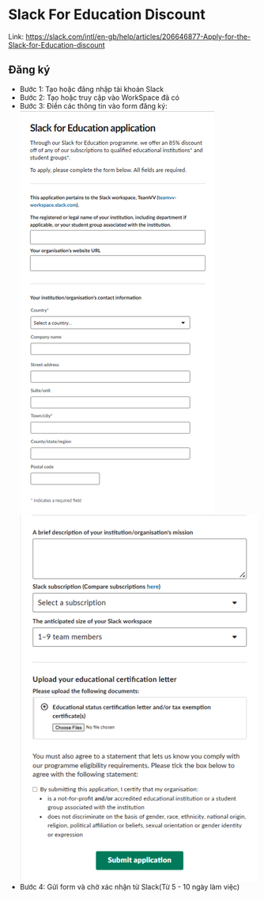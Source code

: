# Slack For Education Discount

Link: https://slack.com/intl/en-gb/help/articles/206646877-Apply-for-the-Slack-for-Education-discount

## Đăng ký

- Bước 1: Tạo hoặc đăng nhập tài khoản Slack
- Bước 2: Tạo hoặc truy cập vào WorkSpace đã có
- Bước 3: Điền các thông tin vào form đăng ký:
    ![alt text](images/image11.png)
    ![alt text](images/image12.png)
- Bước 4: Gửi form và chờ xác nhận từ Slack(Từ 5 - 10 ngày làm việc)